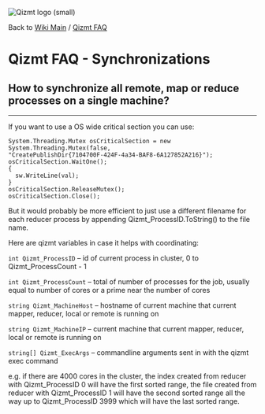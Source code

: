 <a href='Hidden comment: Image:'></a><img src='http://qizmt.googlecode.com/svn/wiki/images/Qizmt_logo_small.png' alt='Qizmt logo (small)' />

Back to <a href='Hidden comment: Link:'></a>[Wiki Main](Main.md) / <a href='Hidden comment: Link:'></a>[Qizmt FAQ](MySpaceQizmtFAQ.md)



# Qizmt FAQ - Synchronizations #

## How to synchronize all remote, map or reduce processes on a single machine? ##

---

If you want to use a OS wide critical section you can use:
```
System.Threading.Mutex osCriticalSection = new System.Threading.Mutex(false,
"CreatePublishDir{7104700F-424F-4a34-BAF8-6A127852A216}");
osCriticalSection.WaitOne();
{
  sw.WriteLine(val);
}
osCriticalSection.ReleaseMutex();
osCriticalSection.Close();
```

But it would probably be more efficient to just use a different filename for each reducer process by appending Qizmt\_ProcessID.ToString() to the file name.

Here are qizmt variables in case it helps with coordinating:

`int Qizmt_ProcessID` – id of current process in cluster, 0 to Qizmt\_ProcessCount - 1


`int Qizmt_ProcessCount` – total of number of processes for the job, usually equal to number of                                                  cores or a prime near the number of cores


`string Qizmt_MachineHost` – hostname of current machine that current mapper, reducer, local or remote is running on


`string Qizmt_MachineIP` – current machine that current mapper, reducer, local or remote is running on


`string[] Qizmt_ExecArgs` – commandline arguments sent in with the qizmt exec command


e.g. if there are 4000 cores in the cluster, the index created from reducer with Qizmt\_ProcessID 0 will have the first sorted range, the file created from reducer with Qizmt\_ProcessID 1 will have the second sorted range all the way up to Qizmt\_ProcessID 3999 which will have the last sorted range.